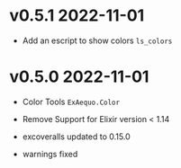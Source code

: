 # v0.5.1 2022-11-01

- Add an escript to show colors `ls_colors`

# v0.5.0 2022-11-01

- Color Tools `ExAequo.Color`

- Remove Support for Elixir version < 1.14

- excoveralls updated to 0.15.0

- warnings fixed
